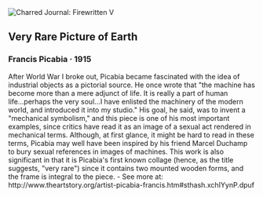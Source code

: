 <div class="artwork-of-the-day">
  <div class="container">
    <div class="img-wrapper">
      <img
        src="https://uploads6.wikiart.org/images/francis-picabia/not_detected_236816.jpg!Large.jpg"
        alt="Charred Journal: Firewritten V" />
    </div>
    <div class="artwork-detail">
      <div class="artwork-origin"> 
        <h2 class="artwork-name">Very Rare Picture of Earth</h2>
        <h3 class="artist">
          Francis Picabia
                    ·  1915
        </h3>
      </div>
      <p class="description">
        <span class="artwork-description-text ng-binding" ng-bind-html="viewModel.ArtworkOfTheDay.Description | unsafe">After World War I broke out, Picabia became fascinated with the idea of industrial objects as a pictorial source. He once wrote that "the machine has become more than a mere adjunct of life. It is really a part of human life...perhaps the very soul...I have enlisted the machinery of the modern world, and introduced it into my studio." His goal, he said, was to invent a "mechanical symbolism," and this piece is one of his most important examples, since critics have read it as an image of a sexual act rendered in mechanical terms. Although, at first glance, it might be hard to read in these terms, Picabia may well have been inspired by his friend Marcel Duchamp to bury sexual references in images of machines. This work is also significant in that it is Picabia's first known collage (hence, as the title suggests, "very rare") since it contains two mounted wooden forms, and the frame is integral to the piece. - See more at: http://www.theartstory.org/artist-picabia-francis.htm#sthash.xchIYynP.dpuf</span>
                        <div class="text-shadow-container" ng-show="showShadow" style=""></div>
      </p>
    </div>
  </div>

</div>
